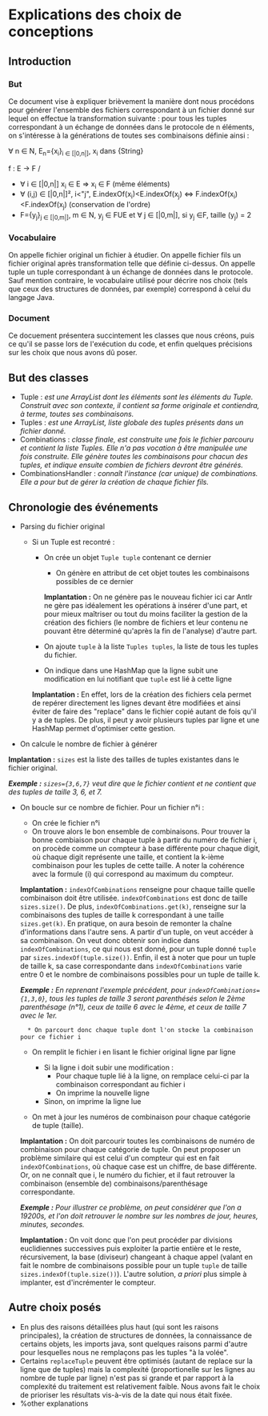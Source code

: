 # Explications des choix de conceptions

## Introduction

### But

Ce document vise à expliquer brièvement la manière dont nous procédons pour générer l'ensemble des fichiers correspondant à un fichier donné sur lequel on effectue la transformation suivante : pour tous les tuples correspondant à un échange de données dans le protocole de n éléments, on s'intéresse à la générations de toutes ses combinaisons définie ainsi :

&forall; n &isin; N, E<sub>n</sub>={x<sub>i</sub>}<sub>i &isin; [|0,n|]</sub>, x<sub>i</sub> dans {String}

f : E -> F /
* &forall; i &isin; [|0,n|] x<sub>i</sub> &isin; E => x<sub>i</sub> &isin; F (même éléments)
* &forall; (i,j) &isin; [|0,n|]², i<"j", E.indexOf(x<sub>i</sub>)<E.indexOf(x<sub>j</sub>) <=> F.indexOf(x<sub>i</sub>)<F.indexOf(x<sub>j</sub>) (conservation de l'ordre)
* F={y<sub>j</sub>}<sub>j &isin; [|0,m|]</sub>, m &isin; N, y<sub>j</sub> &isin; FUE et &forall; j &isin; [|0,m|], si y<sub>j</sub> &isin;F, taille (y<sub>j</sub>) = 2

### Vocabulaire

On appelle fichier original un fichier à étudier.
On appelle fichier fils un fichier original après transformation telle que définie ci-dessus.
On appelle tuple un tuple correspondant à un échange de données dans le protocole.
Sauf mention contraire, le vocabulaire utilisé pour décrire nos choix (tels que ceux des structures de données, par exemple) correspond à celui du langage Java.

### Document

Ce docuement présentera succintement les classes que nous créons, puis ce qu'il se passe lors de l'exécution du code, et enfin quelques précisions sur les choix que nous avons dû poser.

## But des classes

* Tuple 				: _est une ArrayList<String> dont les éléments sont les éléments du Tuple. Construit avec son contexte, il contient sa forme originale et contiendra, à terme, toutes ses combinaisons._
* Tuples				: _est une ArrayList<Tuple>, liste globale des tuples présents dans un fichier donné._
* Combinations			: _classe finale, est construite une fois le fichier parcouru et contient la liste Tuples. Elle n'a pas vocation à être manipulée une fois construite. Elle génère toutes les combinaisons pour chacun des tuples, et indique ensuite combien de fichiers devront être générés._
* CombinationsHandler	: _connaît l'instance (car unique) de combinations. Elle a pour but de gérer la création de chaque fichier fils._

## Chronologie des événements




* Parsing du fichier original
    * Si un Tuple est recontré :
        * On crée un objet `Tuple tuple` contenant ce dernier
            * On génère en attribut de cet objet toutes les combinaisons possibles de ce dernier

            **Implantation 	:** On ne génère pas le nouveau fichier ici car Antlr ne gère pas idéalement les opérations à insérer d'une part, et pour mieux maîtriser ou tout du moins faciliter la gestion de la création des fichiers (le nombre de fichiers et leur contenu ne pouvant être déterminé qu'après la fin de l'analyse) d'autre part.
        * On ajoute `tuple` à la liste `Tuples tuples`, la liste de tous les tuples du fichier.
        * On indique dans une HashMap que la ligne subit une modification en lui notifiant que `tuple` est lié à cette ligne

        **Implantation 	:**  En effet, lors de la création des fichiers cela permet de repérer directement les lignes devant être modifiées et ainsi éviter de faire des "replace" dans le fichier copié autant de fois qu'il y a de tuples. De plus,  il peut y avoir plusieurs tuples par ligne et une HashMap permet d'optimiser cette gestion.
* On calcule le nombre de fichier à générer

**Implantation 	:** `sizes` est la liste des tailles de tuples existantes dans le fichier original.

_**Exemple 		:** `sizes={3,6,7}` veut dire que le fichier contient et ne contient que des tuples de taille 3, 6, et 7._
* On boucle sur ce nombre de fichier. Pour un fichier n°i :
    * On crée le fichier n°i
    * On trouve alors le bon ensemble de combinaisons. Pour trouver la bonne combiaison pour chaque tuple à partir du numéro de fichier i, on procède comme un compteur à base différente pour chaque digit, où chaque digit représente une taille, et contient la k-ième combinaison pour les tuples de cette taille. A noter la cohérence avec la formule (i) qui correspond au maximum du compteur.
    
    **Implantation 	:** `indexOfCombinations` renseigne pour chaque taille quelle combinaison doit être utilisée. `indexOfCombinations` est donc de taille ` sizes.size()`. De plus, `indexOfCombinations.get(k)`, renseigne sur la combinaisons des tuples de taille k correspondant à une taille ` sizes.get(k)`. En pratique, on aura besoin de remonter la chaîne d'informations dans l'autre sens. A partir d'un tuple, on veut accéder à sa combinaison. On veut donc obtenir son indice dans `indexOfCombinations`, ce qui nous est donné, pour un tuple donné `tuple` par `sizes.indexOf(tuple.size())`. Enfin, il est à noter que pour un tuple de taille k, sa case correspondante dans `indexOfCombinations` varie entre 0 et le nombre de combinaisons possibles pour un tuple de taille k.
    
    _**Exemple 		:** En reprenant l'exemple précédent, pour `indexOfCombinations={1,3,0}`, tous les tuples de taille 3 seront parenthésés selon le 2ème parenthésage (n°1), ceux de taille 6 avec le 4ème, et ceux de taille 7 avec le 1er._

        * On parcourt donc chaque tuple dont l'on stocke la combinaison pour ce fichier i
    * On remplit le fichier i en lisant le fichier original ligne par ligne
        * Si la ligne i doit subir une modification :
            * Pour chaque tuple lié à la ligne, on remplace celui-ci par la combinaison correspondant au fichier i
            * On imprime la nouvelle ligne
        * Sinon, on imprime la ligne lue

    * On met à jour les numéros de combinaison pour chaque catégorie de tuple (taille).

    **Implantation 	:** On doit parcourir toutes les combinaisons de numéro de combinaison pour chaque catégorie de tuple. On peut proposer un problème similaire qui est celui d'un compteur qui est en fait `indexOfCombinations`, où chaque case est un chiffre, de base différente. Or, on ne connaît que i, le numéro du fichier, et il faut retrouver la combinaison (ensemble de) combinaisons/parenthésage correspondante.

    _**Exemple 		:** Pour illustrer ce problème, on peut considérer que l'on a 19200s, et l'on doit retrouver le nombre sur les nombres de jour, heures, minutes, secondes._

    **Implantation 	:** On voit donc que l'on peut procéder par divisions euclidiennes successives puis exploiter la partie entière et le reste, récursivement, la base (diviseur) changeant à chaque appel (valant en fait le nombre de combinaisons possible pour un tuple `tuple` de taille `sizes.indexOf(tuple.size())`). L'autre solution, _a priori_ plus simple à implanter, est d'incrémenter le compteur.






## Autre choix posés

* En plus des raisons détaillées plus haut (qui sont les raisons principales), la création de structures de données, la connaissance de certains objets, les imports java, sont quelques raisons parmi d'autre pour lesquelles nous ne remplaçons pas les tuples "à la volée".
* Certains `replaceTuple` peuvent être optimisés (autant de replace sur la ligne que de tuples) mais la complexité (proportionelle sur les lignes au nombre de tuple par ligne) n'est pas si grande et par rapport à la complexité du traitement est relativement faible. Nous avons fait le choix de prioriser les résultats vis-à-vis de la date qui nous était fixée.
* %other explanations
